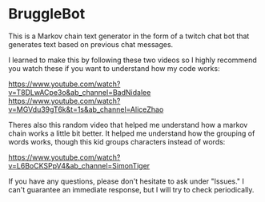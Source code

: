 # BruggleBot
This is a Markov chain text generator in the form of a twitch chat bot that generates text based on previous chat messages.

I learned to make this by following these two videos so I highly recommend you watch these if you want to understand how my code works:

https://www.youtube.com/watch?v=T8DLwACpe3o&ab_channel=BadNidalee
https://www.youtube.com/watch?v=MGVdu39gT6k&t=1s&ab_channel=AliceZhao

Theres also this random video that helped me understand how a markov chain works a little bit better. It helped me understand how the grouping of words works, though this kid groups characters instead of words:

https://www.youtube.com/watch?v=L6BoCKSPpV4&ab_channel=SimonTiger

If you have any questions, please don't hesitate to ask under "Issues." I can't guarantee an immediate response, but I will try to check periodically.
